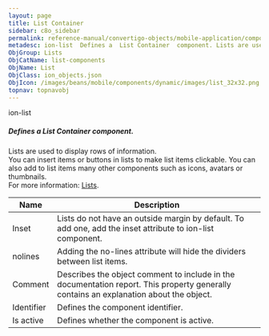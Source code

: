 ```yaml
---
layout: page
title: List Container
sidebar: c8o_sidebar
permalink: reference-manual/convertigo-objects/mobile-application/components/list-components/list-container/
metadesc: ion-list  Defines a  List Container  component. Lists are used to display rows of information. You can insert items or buttons in lists to make list i
ObjGroup: Lists
ObjCatName: list-components
ObjName: List
ObjClass: ion_objects.json
ObjIcon: /images/beans/mobile/components/dynamic/images/list_32x32.png
topnav: topnavobj
---
```

ion-list<br/>

##### Defines a <i>List Container</i> component.<br/>
Lists are used to display rows of information.<br/>
You can insert items or buttons in lists to make list items clickable. You can also add to list items many other components such as icons, avatars or thumbnails.<br/>
 For more information: <a href='https://ionicframework.com/docs/v3/components/#lists'>Lists</a>.

Name | Description 
--- | ---
Inset | Lists do not have an outside margin by default. To add one, add the inset attribute to ion-list component.
nolines | Adding the no-lines attribute will hide the dividers between list items.
Comment | Describes the object comment to include in the documentation report.  This property generally contains an explanation about the object. 
Identifier | Defines the component identifier.  
Is active | Defines whether the component is active. 

